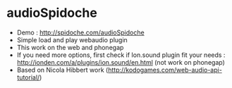 # audioSpidoche

* Demo : http://spidoche.com/audioSpidoche
* Simple load and play webaudio plugin
* This work on the web and phonegap
* If you need more options, first check if Ion.sound plugin fit your needs :   http://ionden.com/a/plugins/ion.sound/en.html (not work on phonegap) 
* Based on Nicola Hibbert work (http://kodogames.com/web-audio-api-tutorial/)
